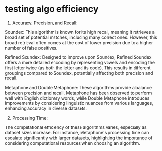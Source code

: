 # testing algo efficiency

1. Accuracy, Precision, and Recall:

Soundex: This algorithm is known for its high recall, meaning it retrieves a broad set of potential matches, including many correct ones. However, this broad retrieval often comes at the cost of lower precision due to a higher number of false positives. ​


Refined Soundex: Designed to improve upon Soundex, Refined Soundex offers a more detailed encoding by representing vowels and encoding the first letter twice (as both the letter and its code). This results in different groupings compared to Soundex, potentially affecting both precision and recall. ​


Metaphone and Double Metaphone: These algorithms provide a balance between precision and recall. Metaphone has been observed to perform well with English dictionary words, while Double Metaphone introduces improvements by considering linguistic nuances from various languages, enhancing accuracy in diverse datasets. ​

2. Processing Time:

The computational efficiency of these algorithms varies, especially as dataset sizes increase. For instance, Metaphone's processing time can escalate significantly with larger datasets, highlighting the importance of considering computational resources when choosing an algorithm.
